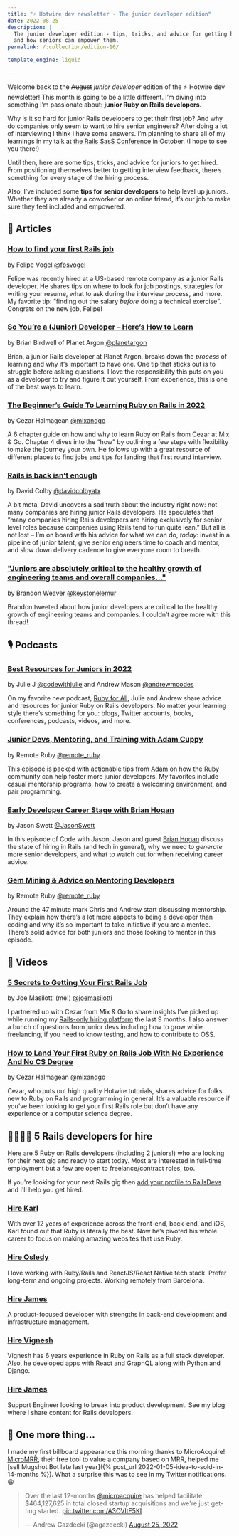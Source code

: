 ```yaml
---
title: "⚡️ Hotwire dev newsletter - The junior developer edition"
date: 2022-08-25
description: |
  The junior developer edition - tips, tricks, and advice for getting hired
  and how seniors can empower them.
permalink: /:collection/edition-16/

template_engine: liquid

---
```


Welcome back to the ~~August~~ *junior developer* edition of the ⚡️ Hotwire dev newsletter! This month is going to be a little different. I’m diving into something I’m passionate about: **junior Ruby on Rails developers**.

Why is it so hard for junior Rails developers to get their first job? And why do companies only seem to want to hire senior engineers? After doing a lot of interviewing I think I have some answers. I’m planning to share all of my learnings in my talk at [the Rails SasS Conference](https://railssaas.com) in October. (I hope to see you there!)

Until then, here are some tips, tricks, and advice for juniors to get hired. From positioning themselves better to getting interview feedback, there’s something for every stage of the hiring process.

Also, I’ve included some **tips for senior developers** to help level up juniors. Whether they are already a coworker or an online friend, it’s our job to make sure they feel included and empowered.

## 📰 Articles

### [How to find your first Rails job](https://fpsvogel.com/posts/2022/how-to-find-ruby-rails-job)

by Felipe Vogel [@fpsvogel](https://twitter.com/fpsvogel)

Felipe was recently hired at a US-based remote company as a junior Rails developer. He shares tips on where to look for job postings, strategies for writing your resume, what to ask during the interview process, and more. My favorite tip: “finding out the salary *before* doing a technical exercise”. Congrats on the new job, Felipe!

### [So You’re a (Junior) Developer – Here’s How to Learn](https://blog.planetargon.com/entries/so-youre-a-junior-developer-heres-how-to-learn)

by Brian Birdwell of Planet Argon [@planetargon](https://twitter.com/planetargon)

Brian, a junior Rails developer at Planet Argon, breaks down the *process* of learning and why it’s important to have one. One tip that sticks out is to struggle before asking questions. I love the responsibility this puts on you as a developer to try and figure it out yourself. From experience, this is one of the best ways to learn.

### [The Beginner’s Guide To Learning Ruby on Rails in 2022](https://mixandgo.com/guide/learn-ruby-on-rails)

by Cezar Halmagean [@mixandgo](https://twitter.com/mixandgo)

A 6 chapter guide on how and why to learn Ruby on Rails from Cezar at Mix & Go. Chapter 4 dives into the “how” by outlining a few steps with flexibility to make the journey your own. He follows up with a great resource of different places to find jobs and tips for landing that first round interview.

### [Rails is back isn’t enough](https://www.colby.so/posts/rails-is-back-isnt-enough)

by David Colby [@davidcolbyatx](https://twitter.com/davidcolbyatx)

A bit meta, David uncovers a sad truth about the industry right now: not many companies are hiring junior Rails developers. He speculates that “many companies hiring Rails developers are hiring exclusively for senior level roles because companies using Rails tend to run quite lean.” But all is not lost – I’m on board with his advice for what we can do, *today*: invest in a pipeline of junior talent, give senior engineers time to coach and mentor, and slow down delivery cadence to give everyone room to breath.

### ["Juniors are absolutely critical to the healthy growth of engineering teams and overall companies..."](https://twitter.com/keystonelemur/status/1560857491776229376)

by Brandon Weaver [@keystonelemur](https://twitter.com/keystonelemur)

Brandon tweeted about how junior developers are critical to the healthy growth of engineering teams and companies. I couldn’t agree more with this thread!

## 🎙 Podcasts

### [Best Resources for Juniors in 2022](https://www.rubyforall.com/episodes/best-resources-for-juniors-in-2022)

by Julie J [@codewithjulie](https://twitter.com/codewithjulie) and Andrew Mason [@andrewmcodes](https://twitter.com/andrewmcodes)

On my favorite new podcast, [Ruby for All](https://www.rubyforall.com), Julie and Andrew share advice and resources for junior Ruby on Rails developers. No matter your learning style there’s something for you: blogs, Twitter accounts, books, conferences, podcasts, videos, and more.

### [Junior Devs, Mentoring, and Training with Adam Cuppy](https://remoteruby.com/190)

by Remote Ruby [@remote_ruby](https://twitter.com/remote_ruby)

This episode is packed with actionable tips from [Adam](https://twitter.com/adamcuppy) on how the Ruby community can help foster more junior developers. My favorites include casual mentorship programs, how to create a welcoming environment, and pair programming.

### [Early Developer Career Stage with Brian Hogan](https://www.codewithjason.com/podcast/11179354-159-early-developer-career-stage-with-brian-hogan/)

by Jason Swett [@JasonSwett](https://twitter.com/JasonSwett)

In this episode of Code with Jason, Jason and guest [Brian Hogan](https://twitter.com/bphogan) discuss the state of hiring in Rails (and tech in general), why we need to *generate* more senior developers, and what to watch out for when receiving career advice.

### [Gem Mining & Advice on Mentoring Developers](https://remoteruby.com/191)

by Remote Ruby [@remote_ruby](https://twitter.com/remote_ruby)

Around the 47 minute mark Chris and Andrew start discussing mentorship. They explain how there’s a lot more aspects to being a developer than coding and why it’s so important to take initiative if you are a mentee. There’s solid advice for both juniors and those looking to mentor in this episode.

## 🎥 Videos

### [5 Secrets to Getting Your First Rails Job](https://www.youtube.com/watch?v=UGWwrtj5k4M)

by Joe Masilotti (me!) [@joemasilotti](https://twitter.com/joemasilotti)

I partnered up with Cezar from Mix & Go to share insights I’ve picked up while running my [Rails-only hiring platform](https://railsdevs.com) the last 9 months. I also answer a bunch of questions from junior devs including how to grow while freelancing, if you need to know testing, and how to contribute to OSS.

### [How to Land Your First Ruby on Rails Job With No Experience And No CS Degree](https://www.youtube.com/watch?v=kG6w6kyAkN4)

by Cezar Halmagean [@mixandgo](https://twitter.com/mixandgo)

Cezar, who puts out high quality Hotwire tutorials, shares advice for folks new to Ruby on Rails and programming in general. It’s a valuable resource if you’ve been looking to get your first Rails role but don’t have any experience or a computer science degree.

## 👩‍💻👨‍💻 5 Rails developers for hire

Here are 5 Ruby on Rails developers (including 2 juniors!) who are looking for their next gig and ready to start today. Most are interested in full-time employment but a few are open to freelance/contract roles, too.

If you're looking for your next Rails gig then [add your profile to RailsDevs](https://railsdevs.com) and I'll help you get hired.

### [Hire Karl](https://railsdevs.com/developers/781)

With over 12 years of experience across the front-end, back-end, and iOS, Karl found out that Ruby is literally the best. Now he’s pivoted his whole career to focus on making amazing websites that use Ruby.

### [Hire Osledy](https://railsdevs.com/developers/803)

I love working with Ruby/Rails and ReactJS/React Native tech stack. Prefer long-term and ongoing projects. Working remotely from Barcelona.

### [Hire James](https://railsdevs.com/developers/19)

A product-focused developer with strengths in back-end development and infrastructure management.

### [Hire Vignesh](https://railsdevs.com/developers/338)

Vignesh has 6 years experience in Ruby on Rails as a full stack developer. Also, he developed apps with React and GraphQL along with Python and Django.

### [Hire James](https://railsdevs.com/developers/328)

Support Engineer looking to break into product development. See my blog where I share content for Rails developers.

## 👀 One more thing…

I made my first billboard appearance this morning thanks to MicroAcquire! [MicroMRR](https://micromrr.microacquire.com), their free tool to value a company based on MRR, helped me [sell Mugshot Bot late last year]({% post_url 2022-01-05-idea-to-sold-in-14-months %}). What a surprise this was to see in my Twitter notifications. 😆

<div class="flex justify-center">
  <blockquote class="twitter-tweet" data-dnt="true">
    <p lang="en" dir="ltr">
      Over the last 12-months <a href="https://twitter.com/microacquire?ref_src=twsrc%5Etfw">@microacquire</a> has helped facilitate $464,127,625 in total closed startup acquisitions and we&#39;re just getting started.
      <a href="https://t.co/A3OVltF5KI">pic.twitter.com/A3OVltF5KI</a>
    </p>
    &mdash; Andrew Gazdecki (@agazdecki)
    <a href="https://twitter.com/agazdecki/status/1562789924172021760?ref_src=twsrc%5Etfw">August 25, 2022</a>
  </blockquote>
  <script async src="https://platform.twitter.com/widgets.js" charset="utf-8"></script>
</div>
